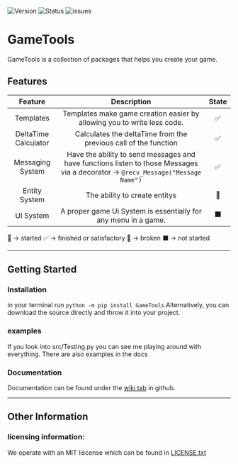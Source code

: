 ![Version](https://img.shields.io/badge/Version-0.2.0-green) ![Status](https://img.shields.io/badge/Status-Operational-mint) ![issues](https://img.shields.io/github/issues/spidertyler2005/GameTools)

# GameTools

GameTools is a collection of packages that helps you create your game.

## Features
|Feature|Description|State|
|:--:|:--:|:--:|
|Templates|Templates make game creation easier by allowing you to write less code.|:white_check_mark:|
|DeltaTime Calculator|Calculates the deltaTime from the previous call of the function|:white_check_mark:|
|Messaging System|Have the ability to send messages and have functions listen to those Messages via a decorator -> ``@recv_Message("Message Name")``|:white_check_mark:|
|Entity System|The ability to create entitys|:memo:|
|UI System|A proper game Ui System is essentially for any menu in a game.|:black_large_square:|

:memo: -> started
:white_check_mark: -> finished or satisfactory
:red_circle: -> broken
:black_large_square: -> not started

---

## Getting Started

### Installation
 in your terminal run `python -m pip install GameTools`.Alternatively, you can download the source directly and throw it into your project.

### examples
If you look into src/Testing.py you can see me playing around with everything. There are also examples in the docs

### Documentation
Documentation can be found under the [wiki tab](https://github.com/spidertyler2005/GameTools/wiki/) in github.

---

## Other Information

### licensing information:
  We operate with an MIT liscense which can be found in
  [LICENSE.txt](LICENSE.txt)